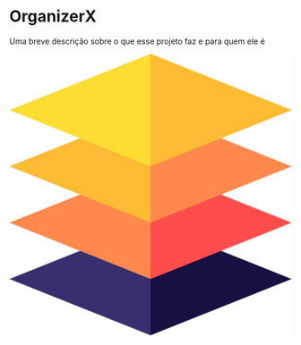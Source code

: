 
# OrganizerX

Uma breve descrição sobre o que esse projeto faz e para quem ele é


![Logo](layers.png)

